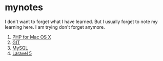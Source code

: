 # mynotes

I don't want to forget what I have learned.
But I usually forget to note my learning here.
I am trying don't forget anymore. 

1. [PHP for Mac OS X](php.md)
2. [GIT](git.md)
3. [MySQL](mysql.md)
4. [Laravel 5](laravel5.md)
